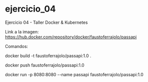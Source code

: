# ejercicio_04
Ejercicio 04 - Taller Docker &amp; Kubernetes

Link a la imagen: https://hub.docker.com/repository/docker/faustoferrajolo/passapi

Comandos:

  docker build -t faustoferrajolo/passapi:1.0 .

  docker push faustoferrajolo/passapi:1.0

  docker run -p 8080:8080 --name passapi faustoferrajolo/passapi:1.0
